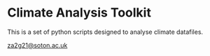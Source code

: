 # Climate Analysis Toolkit 

This is a set of python scripts designed to analyse climate 
datafiles. 

za2g21@soton.ac.uk
